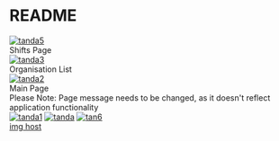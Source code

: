 # README

<a href="https://ibb.co/7QnV9VY"><img src="https://i.ibb.co/m09txtD/tanda5.png" alt="tanda5" border="0"></a>
<br>
Shifts Page
<br>
<a href="https://ibb.co/s5FwkZt"><img src="https://i.ibb.co/n3DcZFR/tanda3.png" alt="tanda3" border="0"></a>
<br>
Organisation List
<br>
<a href="https://imgbb.com/"><img src="https://i.ibb.co/gvtKbDB/tanda2.png" alt="tanda2" border="0"></a>
<br>
Main Page
<br>
Please Note: Page message needs to be changed, as it doesn't reflect application functionality
<br>
<a href="https://imgbb.com/"><img src="https://i.ibb.co/1GMSwgC/tanda1.png" alt="tanda1" border="0"></a>
<a href="https://imgbb.com/"><img src="https://i.ibb.co/26pn7BH/tanda.png" alt="tanda" border="0"></a>
<a href="https://ibb.co/TtwXW5B"><img src="https://i.ibb.co/GRdwHjv/tan6.png" alt="tan6" border="0"></a><br /><a target='_blank' href='https://imgbb.com/'>img host</a><br />
